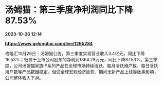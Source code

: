 # 汤姆猫：第三季度净利润同比下降87.53%

**2023-10-26 12:14**

**https://www.gelonghui.com/live/1265284**

格隆汇10月26日｜汤姆猫公告，第三季度实现营业收入3.4亿元，同比下降16.53%；归属于上市公司股东的净利润1364.28万元，同比下降87.53%。第三季度，公司汤姆猫家族IP系列产品在全球市场持续活跃，每月活跃用户数、每日活跃用户数等产品数据稳定，但受全球宏观经济疲软、期间无新产品上线等因素影响，公司整体收入下滑。
